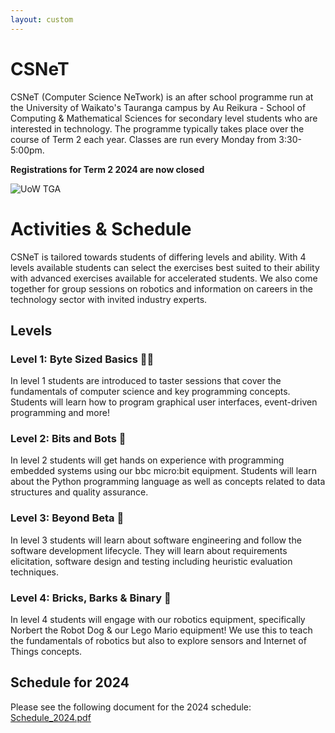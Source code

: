 ```yaml
---
layout: custom
---
```


# CSNeT

CSNeT (Computer Science NeTwork) is an after school programme run at the University of Waikato's Tauranga campus by Au Reikura - School of Computing & Mathematical Sciences for secondary level students who are interested in technology. The programme typically takes place over the course of Term 2 each year. Classes are run every Monday from 3:30-5:00pm. 
  
**Registrations for Term 2 2024 are now closed**
  
  ![UoW TGA](https://www.waikato.ac.nz/assets/Uploads/About-us/Our-campuses/Tauranga/Tauranga-campus-waikato-university__FocusFillWyItMC4wOCIsIjAuMzMiLDE5MjAsNTUwXQ.jpg)

# Activities & Schedule

CSNeT is tailored towards students of differing levels and ability. With 4 levels available students can select the exercises best suited to their ability with advanced exercises available for accelerated students. We also come together for group sessions on robotics and information on careers in the technology sector with invited industry experts. 

## Levels

### Level 1: Byte Sized Basics 👩‍💻

In level 1 students are introduced to taster sessions that cover the fundamentals of computer science and key programming concepts. Students will learn how to program graphical user interfaces, event-driven programming and more!

### Level 2: Bits and Bots 🚙

In level 2 students will get hands on experience with programming embedded systems using our bbc micro:bit equipment. Students will learn about the Python programming language as well as concepts related to data structures and quality assurance. 

### Level 3: Beyond Beta 🧐

In level 3 students will learn about software engineering and follow the software development lifecycle. They will learn about requirements elicitation, software design and testing including heuristic evaluation techniques. 

### Level 4: Bricks, Barks & Binary 🤖

In level 4 students will engage with our robotics equipment, specifically Norbert the Robot Dog & our Lego Mario equipment! We use this to teach the fundamentals of robotics but also to explore sensors and Internet of Things concepts. 

## Schedule for 2024

Please see the following document for the 2024 schedule: [Schedule_2024.pdf](https://wucomputing-tga.github.io/levels/Schedule.pdf)

